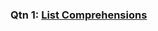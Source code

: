 ### Qtn 1: [List Comprehensions](https://www.hackerrank.com/challenges/list-comprehensions/problem?isFullScreen=true)